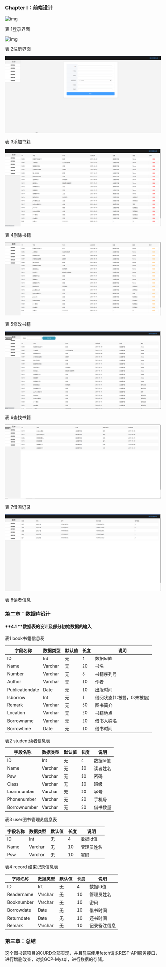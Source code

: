 
### **Chapter I：前端设计**

![img](./static/images/login.png) 

表 1登录界面

![img](./static/images/register.png) 

表 2注册界面

![img](./static/images/add.png) 

表 3添加书籍

![img](./static/images/delete.png) 

表 4删除书籍

![img](./static/images/update.png) 

表 5修改书籍

 

![img](./static/images/query.png) 

表 6查找书籍

![img](./static/images/record.png) 

表 7借阅记录

![img](./static/images/info.png) 

表 8读者信息

### **第二章：数据库设计**

#### **4.1 **数据表的设计及部分初始数据的输入



表1  book书籍信息表

| 字段名称        | 数据类型 | 默认值 | 长度 | 说明                       |
| --------------- | -------- | ------ | ---- | -------------------------- |
| ID              | Int      | 无     | 4    | 数据Id值                   |
| Name            | Varchar  | 无     | 20   | 书名                       |
| Number          | Varchar  | 无     | 8    | 书籍序列号                 |
| Author          | Varchar  | 无     | 10   | 作者                       |
| Publicationdate | Date     | 无     | 10   | 出版时间                   |
| Isborrow        | Int      | 无     | 1    | 借阅状态(1:被借，0:未被借) |
| Remark          | Varchar  | 无     | 50   | 图书简介                   |
| Location        | Varchar  | 无     | 20   | 书籍地点                   |
| Borrowname      | Varchar  | 无     | 20   | 借书人姓名                 |
| Borrowtime      | Date     | 无     | 10   | 借书时间                   |



表2  student读者信息表

| 字段名称     | 数据类型 | 默认值 | 长度 | 说明     |
| ------------ | -------- | ------ | ---- | -------- |
| ID           | Int      | 无     | 4    | 数据Id值 |
| Name         | Varchar  | 无     | 10   | 读者姓名 |
| Psw          | Varchar  | 无     | 10   | 密码     |
| Class        | Varchar  | 无     | 10   | 班级     |
| Learnnumber  | Varchar  | 无     | 20   | 学号     |
| Phonenumber  | Varchar  | 无     | 20   | 手机号   |
| Borrownumber | Varchar  | 无     | 20   | 借书数量 |

 


表3  user图书管理员信息表

| 字段名称 | 数据类型 | 默认值 | 长度 | 说明       |
| -------- | -------- | ------ | ---- | ---------- |
| ID       | Int      | 无     | 4    | 数据Id值   |
| Name     | Varchar  | 无     | 10   | 管理员姓名 |
| Psw      | Varchar  | 无     | 10   | 密码       |

 


表4  record 结束记录信息表

| 字段名称   | 数据类型 | 默认值 | 长度 | 说明         |
| ---------- | -------- | ------ | ---- | ------------ |
| ID         | Int      | 无     | 4    | 数据Id值     |
| Readername | Varchar  | 无     | 10   | 管理员姓名   |
| Booknumber | Varchar  | 无     | 10   | 密码         |
| Borrowdate | Date     | 无     | 10   | 借书时间     |
| Returndate | Date     | 无     | 10   | 还书时间     |
| Remark     | Varchar  | 无     | 10   | 记录备注信息 |

 

### **第三章：总结**

这个图书馆项目的CURD全部实现，并且前端使用fetch请求REST-API服务接口，进行增删改查，对接GCP-Mysql，进行数据的存储。
